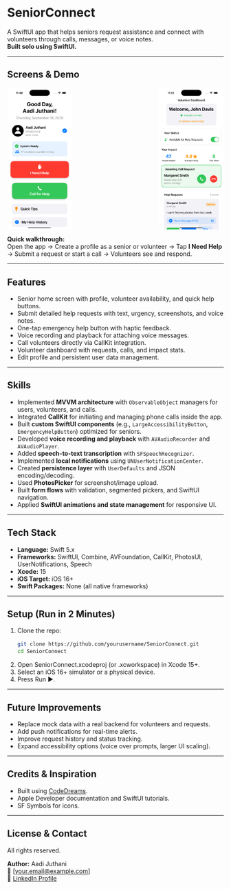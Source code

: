 # SeniorConnect  
A SwiftUI app that helps seniors request assistance and connect with volunteers through calls, messages, or voice notes.  
**Built solo using SwiftUI.**

---

## Screens & Demo
<div style="display: flex; justify-content: space-between;">
  <img src="SeniorHome View.png" width="30%"/>
  <img src="VolunteerHome View.png" width="30%"/>
</div>

**Quick walkthrough:**  
Open the app → Create a profile as a senior or volunteer → Tap **I Need Help** → Submit a request or start a call → Volunteers see and respond.

---

## Features
- Senior home screen with profile, volunteer availability, and quick help buttons.  
- Submit detailed help requests with text, urgency, screenshots, and voice notes.  
- One-tap emergency help button with haptic feedback.  
- Voice recording and playback for attaching voice messages.  
- Call volunteers directly via CallKit integration.  
- Volunteer dashboard with requests, calls, and impact stats.  
- Edit profile and persistent user data management.

---

## Skills
- Implemented **MVVM architecture** with `ObservableObject` managers for users, volunteers, and calls.  
- Integrated **CallKit** for initiating and managing phone calls inside the app.  
- Built **custom SwiftUI components** (e.g., `LargeAccessibilityButton`, `EmergencyHelpButton`) optimized for seniors.  
- Developed **voice recording and playback** with `AVAudioRecorder` and `AVAudioPlayer`.  
- Added **speech-to-text transcription** with `SFSpeechRecognizer`.  
- Implemented **local notifications** using `UNUserNotificationCenter`.  
- Created **persistence layer** with `UserDefaults` and JSON encoding/decoding.  
- Used **PhotosPicker** for screenshot/image upload.  
- Built **form flows** with validation, segmented pickers, and SwiftUI navigation.  
- Applied **SwiftUI animations and state management** for responsive UI.

---

## Tech Stack
- **Language:** Swift 5.x
- **Frameworks:** SwiftUI, Combine, AVFoundation, CallKit, PhotosUI, UserNotifications, Speech  
- **Xcode:** 15
- **iOS Target:** iOS 16+  
- **Swift Packages:** None (all native frameworks)

---

## Setup (Run in 2 Minutes)
1. Clone the repo:  
   ```bash
   git clone https://github.com/yourusername/SeniorConnect.git
   cd SeniorConnect
   ```
2. Open SeniorConnect.xcodeproj (or .xcworkspace) in Xcode 15+.
3. Select an iOS 16+ simulator or a physical device.
4. Press Run ▶︎.

---

## Future Improvements
- Replace mock data with a real backend for volunteers and requests.  
- Add push notifications for real-time alerts.  
- Improve request history and status tracking.  
- Expand accessibility options (voice over prompts, larger UI scaling).  

---

## Credits & Inspiration
- Built using [CodeDreams](https://codedreams.app/).  
- Apple Developer documentation and SwiftUI tutorials.  
- SF Symbols for icons.

---

## License & Contact
All rights reserved.  

**Author:** Aadi Juthani  
📧 [your.email@example.com]  
🔗 [LinkedIn Profile](https://www.linkedin.com/in/yourprofile)  
